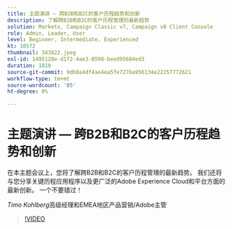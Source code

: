 ```yaml
---
title: 主题演讲 — 跨B2B和B2C的客户历程趋势和创新
description: 了解跨B2B和B2C的客户历程管理的最新趋势
solution: Marketo, Campaign Classic v7, Campaign v8 Client Console
role: Admin, Leader, User
level: Beginner, Intermediate, Experienced
kt: 10572
thumbnail: 343822.jpeg
exl-id: 1495128e-d1f2-4ae3-8598-beed95684ed3
duration: 1819
source-git-commit: 9db8a4df4ae4ea5fe727ba956134e22257772621
workflow-type: tm+mt
source-wordcount: '85'
ht-degree: 0%

---
```


# 主题演讲 — 跨B2B和B2C的客户历程趋势和创新

在本主题会议上，您将了解跨B2B和B2C的客户历程管理的最新趋势。 我们还将与您分享关键历程应用程序以及更广泛的Adobe Experience Cloud和平台方面的最新创新。 一个不要错过！

*Timo Kohlberg*&#x200B;高级经理和EMEA地区产品营销/Adobe主管

>[!VIDEO](https://video.tv.adobe.com/v/343822/?quality=12&learn=on)
